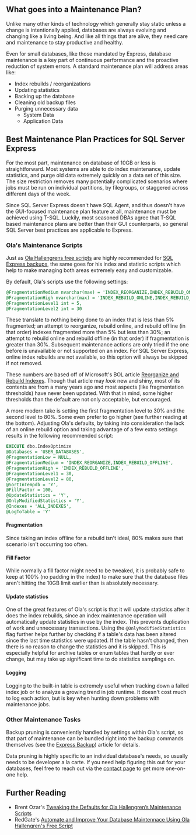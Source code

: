 ## What goes into a Maintenance Plan?

Unlike many other kinds of technology which generally stay static unless a
change is intentionally applied, databases are always evolving and changing
like a living being. And like all things that are alive, they need care and
maintenance to stay productive and healthy.

Even for small databases, like those mandated by Express, database maintenance is a
key part of continuous performance and the proactive reduction of system errors. A standard
maintenance plan will address areas like:

* Index rebuilds / reorganizations
* Updating statistics
* Backing up the database
* Cleaning old backup files
* Purging unnecessary data
  * System Data
  * Application Data


## Best Maintenance Plan Practices for SQL Server Express

For the most part, maintenance on database of 10GB or less is straightforward. Most
systems are able to do index maintenance, update statistics, and purge old data extremely
quickly on a data set of this size. The size restriction removes many potentially complicated
scenarios where jobs must be run on individual partitions, by filegroups, or staggered across
different days of the week.

Since SQL Server Express doesn't have SQL Agent, and thus doesn't have the GUI-focused
maintenance plan feature at all, maintenance must be achieved using T-SQL. Luckily, most seasoned
DBAs agree that T-SQL based maintenance plans are better than their GUI counterparts,
so general SQL Server best practices are applicable to Express.

### Ola's Maintenance Scripts

Just as [Ola Hallengrens free scripts](https://ola.hallengren.com/sql-server-backup.html) are highly recommended for [SQL Express backups](/best-practices/sql-server-express-backups/), the same goes for his index and statistic scripts which help to make managing both areas extremely easy and customizable.

By default, Ola's scripts use the following settings:

```sql
@FragmentationMedium nvarchar(max) = 'INDEX_REORGANIZE,INDEX_REBUILD_ONLINE,INDEX_REBUILD_OFFLINE',
@FragmentationHigh nvarchar(max) = 'INDEX_REBUILD_ONLINE,INDEX_REBUILD_OFFLINE',
@FragmentationLevel1 int = 5,
@FragmentationLevel2 int = 30
```

These translate to nothing being done to an index that is less than 5% fragmented;
an attempt to reorganize, rebuild online, and rebuild offline (in that order) indexes fragmented more
than 5% but less than 30%; an attempt to rebuild online and rebuild offline (in that order)
if fragmentation is greater than 30%. Subsequent maintenance actions are only tried if the
one before is unavailable or not supported on an index. For SQL Server Express, online index rebuilds
are not available, so this option will always be skipped if not removed.

These numbers are based off of Microsoft's BOL article [Reorganize and Rebuild Indexes](https://docs.microsoft.com/en-us/sql/relational-databases/indexes/reorganize-and-rebuild-indexes). Though that article may *look* new and shiny, most of its contents are from a many years ago and most aspects (like fragmentation thresholds) have never been updated. With that in mind, some higher thresholds than the default are not only acceptable, but encouraged.

A more modern take is setting the first fragmentation level to 30% and the second level to 80%. Some even
prefer to go higher (see further reading at the bottom). Adjusting Ola's defaults, by taking into consideration the lack of an online rebuild option and taking advantage of a few extra settings results in the following recommended script:

```sql 
EXECUTE dbo.IndexOptimize
@Databases = 'USER_DATABASES',
@FragmentationLow = NULL,
@FragmentationMedium = 'INDEX_REORGANIZE,INDEX_REBUILD_OFFLINE',
@FragmentationHigh = 'INDEX_REBUILD_OFFLINE',
@FragmentationLevel1 = 30,
@FragmentationLevel2 = 80,
@SortInTempdb = 'Y',
@FillFactor = 100,
@UpdateStatistics = 'Y',
@OnlyModifiedStatistics = 'Y',
@Indexes = 'ALL_INDEXES',
@LogToTable = 'Y'
```

#### Fragmentation
Since taking an index offline for a rebuild isn't ideal, 80% makes sure that scenario isn't
occurring too often.

#### Fill Factor
While normally a fill factor might need to be tweaked, it is
probably safe to keep at 100% (no padding in the index) to make sure that the database
files aren't hitting the 10GB limit earlier than is absolutely necessary.

#### Update statistics
One of the great features of Ola's script is that it will update statistics after it
does the index rebuilds, since an index maintenance operation will automatically
update statistics in use by the index. This prevents duplication of work and
unnecessary transactions. Using the `@OnlyModifiedStatistics` flag further helps further by checking if a table's data has been altered since the last time
statistics were updated. If the table hasn't changed, then there is no reason to change
the statistics and it is skipped. This is especially helpful for archive tables or enum tables that
hardly or ever change, but may take up significant time to do statistics samplings on.

#### Logging
Logging to the built-in table is extremely useful when tracking down a failed index job or
to analyze a growing trend in job runtime. It doesn't cost much to log each action,
but is key when hunting down problems with maintenance jobs.

### Other Maintenance Tasks
Backup pruning is conveniently handled by settings within Ola's script, so that part of
maintenance can be bundled right into the backup commands themselves (see the [Express Backup](/best-practices/sql-server-express-backups/)) article for details.

Data pruning is highly specific to an individual database's needs, so usually needs to be
developer a la carte. If you need help figuring this out for your databases, feel free to
reach out via the [contact page](/author/contact/) to get more one-on-one help.

## Further Reading

* Brent Ozar's [Tweaking the Defaults for Ola Hallengren’s Maintenance Scripts](https://www.brentozar.com/archive/2014/12/tweaking-defaults-ola-hallengrens-maintenance-scripts/)
* RedGate's [Automate and Improve Your Database Maintennace Using Ola Hallengren's Free Script](https://www.red-gate.com/simple-talk/sql/database-administration/automate-and-improve-your-database-maintenance-using-ola-hallengrens-free-script/)

<br/>
<br/>

<ClientOnly>
<disqus-component/>
</ClientOnly>